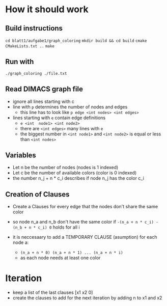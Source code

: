 # How it should work

## Build instructions
`cd blatt1/aufgabe1/graph_coloring`
`mkdir build && cd build`
`cmake CMakeLists.txt ..`
`make`

## Run with
`./graph_coloring ./file.txt`

## Read DIMACS graph file
* ignore all lines starting with c
* line with `p` determines the number of nodes and edges
  * this line has to look like `p edge <int nodes> <int edges>`
* lines starting with `e` contain edge definitions
  * `e <int  node1> <int node2>`
  * there are `<int edges>` many lines with `e`
  * the biggest number in `<int node1>` and `<int node2>` is equal or less than `<int nodes>`


## Variables

* Let n be the number of nodes (nodes is 1 indexed)
* Let c be the number of available colors (color is 0 indexed)
* the number n_j + n * c_i describes if node n_j has the color c_i

## Creation of Clauses
* Create a Clauses for every edge that the nodes don't share the same color
* so node n_a and n_b don't have the same color if `-(n_a + n * c_i) -(n_b + n * c_i) 0` holds for all i

* it is neccesaary to add a TEMPORARY CLAUSE (asumption) for each node a:
  * `(n_a + n * 0) (n_a + n * 1) ... (n_a + n * i)`
  * as each node needs at least one color 

# Iteration
* keep a list of the last clauses \[x1 x2 0]
* create the clauses to add for the next iteration by adding n to x1 and x2